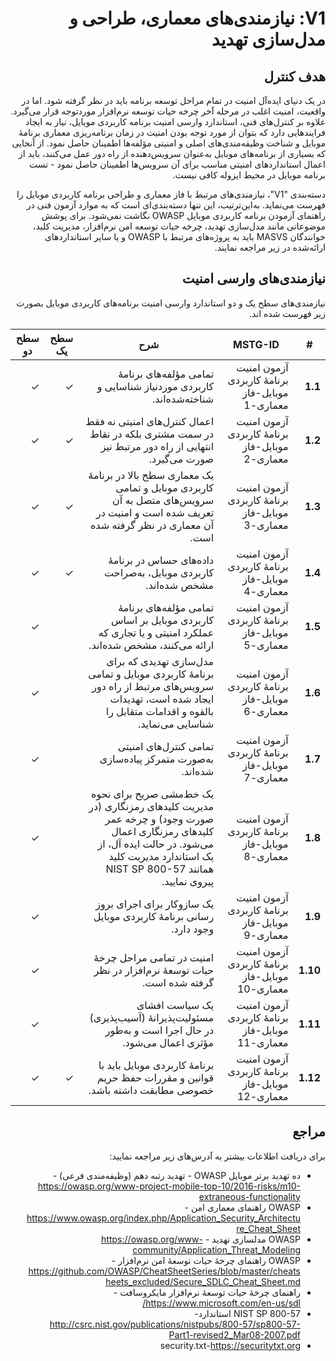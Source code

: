 <div dir="rtl" markdown="1">

# V1: نیازمندی‌های معماری، طراحی و مدل‌سازی تهدید

## هدف کنترل

در یک دنیای ایده‌آل امنیت در تمام مراحل توسعه برنامه باید در نظر گرفته شود. اما در واقعیت، امنیت اغلب در مرحله آخر چرخه حیات توسعه نرم‌افزار موردتوجه قرار می‌گیرد. علاوه بر کنترل‌های فنی، استاندارد وارسی امنیت برنامه کاربردی موبایل، نیاز به ایجاد فرایندهایی دارد که بتوان از مورد توجه بودن امنیت در زمان برنامه‌ریزی معماری برنامۀ موبایل و شناخت وظیفه‌مندی‌های اصلی و امنیتی مؤلفه‌ها اطمینان حاصل نمود. از آنجایی که بسیاری از برنامه‌های موبایل به‌عنوان سرویس‌دهنده از راه دور عمل می‌کنند، باید از اعمال استانداردهای امنیتی مناسب برای آن سرویس‌ها اطمینان حاصل نمود - تست برنامه موبایل در محیط ایزوله کافی نیست.

دسته‌بندی "V1"، نیازمندی‌های مرتبط با فاز معماری و طراحی برنامه کاربردی موبایل را فهرست می‌نماید. به‌این‌ترتیب، این تنها دسته‌بندی‌ای است که به موارد آزمون فنی در راهنمای آزمودن برنامه کاربردی موبایل OWASP نگاشت نمی‌شود. برای پوشش موضوعاتی مانند مدل‌سازی تهدید، چرخه حیات توسعه امن نرم‌افزار، مدیریت کلید، خوانندگان MASVS باید به پروژه‌های مرتبط با OWASP و یا سایر استانداردهای ارائه‌شده در زیر مراجعه نمایند.

## نیازمندی‌های وارسی امنیت

نیازمندی‌های سطح یک و دو استاندارد وارسی امنیت برنامه‌های کاربردی موبایل بصورت زیر فهرست شده اند.

| # | MSTG-ID | شرح | سطح یک | سطح دو |
| -- | -------- | ---------------------- | - | - |
| **1.1** | آزمون امنیت برنامۀ کاربردی موبایل-فاز معماری-1 | تمامی مؤلفه‌های برنامۀ کاربردی موردنیاز شناسایی و شناخته‌شده‌اند. | ✓ | ✓ |
| **1.2** | آزمون امنیت برنامۀ کاربردی موبایل-فاز معماری-2 | اعمال کنترل‌های امنیتی نه فقط در سمت مشتری بلکه در نقاط انتهایی از راه دور مرتبط نیز صورت می‌گیرد. | ✓ | ✓ |
| **1.3** | آزمون امنیت برنامۀ کاربردی موبایل-فاز معماری-3 | یک معماری سطح بالا در برنامۀ کاربردی موبایل و تمامی سرویس‌های متصل به آن تعریف شده است و امنیت در آن معماری در نظر گرفته شده است. | ✓ | ✓ |
| **1.4** | آزمون امنیت برنامۀ کاربردی موبایل-فاز معماری-4 | داده‌های حساس در برنامۀ کاربردی موبایل، به‌صراحت مشخص شده‌اند. | ✓ | ✓ |
| **1.5** | آزمون امنیت برنامۀ کاربردی موبایل-فاز معماری-5 | تمامی مؤلفه‌های برنامۀ کاربردی موبایل بر اساس عملکرد امنیتی و یا تجاری که ارائه می‌کنند، مشخص شده‌اند. |  | ✓ |
| **1.6** | آزمون امنیت برنامۀ کاربردی موبایل-فاز معماری-6 | مدل‌سازی تهدیدی که برای برنامۀ کاربردی موبایل و تمامی سرویس‌های مرتبط از راه دور ایجاد شده است، تهدیدات بالقوه و اقدامات متقابل را شناسایی می‌نماید. |  | ✓ |
| **1.7** | آزمون امنیت برنامۀ کاربردی موبایل-فاز معماری-7 | تمامی کنترل‌های امنیتی به‌صورت متمرکز پیاده‌سازی شده‌اند. |  | ✓ |
| **1.8** | آزمون امنیت برنامۀ کاربردی موبایل-فاز معماری-8 | یک خط‌مشی صریح برای نحوه مدیریت کلیدهای رمزنگاری (در صورت وجود) و چرخه عمر کلیدهای رمزنگاری اعمال می‌شود. در حالت ایده آل، از یک استاندارد مدیریت کلید همانند NIST SP 800-57 پیروی نمایید. |  | ✓ |
| **1.9** | آزمون امنیت برنامۀ کاربردی موبایل-فاز معماری-9 | یک سازوکار برای اجرای بروز رسانی برنامۀ کاربردی موبایل وجود دارد. |  | ✓ |
| **1.10** | آزمون امنیت برنامۀ کاربردی موبایل-فاز معماری-10 | امنیت در تمامی مراحل چرخۀ حیات توسعۀ نرم‌افزار در نظر گرفته شده است. |  | ✓ |
| **1.11** | آزمون امنیت برنامۀ کاربردی موبایل-فاز معماری-11 | یک سیاست افشای مسئولیت‌پذیرانهٔ (آسیب‌پذیری) در حال اجرا است و به‌طور مؤثری اعمال می‌شود. |  | ✓ |
| **1.12** | آزمون امنیت برنامۀ کاربردی موبایل-فاز معماری-12 | برنامۀ کاربردی موبایل باید با قوانین و مقررات حفظ حریم خصوصی مطابقت داشته باشد. | ✓ | ✓ |

## مراجع

برای دریافت اطلاعات بیشتر به آدرس‌های زیر مراجعه نمایید:

- ده تهدید برتر موبایل OWASP - تهدید رتبه دهم (وظیفه‌مندی فرعی) - <https://owasp.org/www-project-mobile-top-10/2016-risks/m10-extraneous-functionality>
- OWASP راهنمای معماری امن - <https://www.owasp.org/index.php/Application_Security_Architecture_Cheat_Sheet>
- OWASP مدلسازی تهدید - <https://owasp.org/www-community/Application_Threat_Modeling>
- OWASP راهنمای چرخۀ حیات توسعۀ امن نرم‌افزار - <https://github.com/OWASP/CheatSheetSeries/blob/master/cheatsheets_excluded/Secure_SDLC_Cheat_Sheet.md>
- راهنمای چرخۀ حیات توسعۀ نرم‌افزار مایکروسافت - <https://www.microsoft.com/en-us/sdl/>
- NIST SP 800-57 استاندارد- <http://csrc.nist.gov/publications/nistpubs/800-57/sp800-57-Part1-revised2_Mar08-2007.pdf>
- security.txt-<https://securitytxt.org>

</div>
